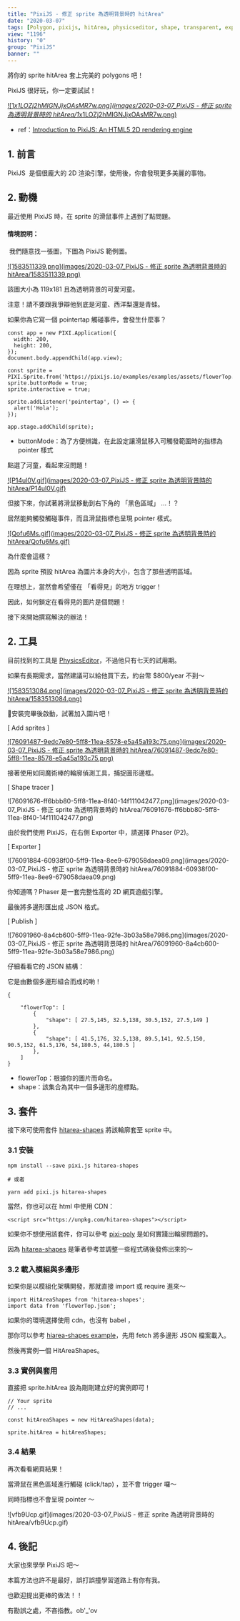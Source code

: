 ```yaml
---
title: "PixiJS - 修正 sprite 為透明背景時的 hitArea"
date: "2020-03-07"
tags: [Polygon, pixijs, hitArea, physicseditor, shape, transparent, explorter]
view: "1196"
history: "0"
group: "PixiJS"
banner: ""
---
```


將你的 sprite hitArea 套上完美的 polygons 吧！

PixiJS 很好玩，你一定要試試！

[![1*x1LOZj2hMIGNJjxOAsMR7w.png](images/2020-03-07_PixiJS - 修正 sprite 為透明背景時的 hitArea/1*x1LOZj2hMIGNJjxOAsMR7w.png)](https://miro.medium.com/max/640/1*x1LOZj2hMIGNJjxOAsMR7w.png)

*   ref：[Introduction to PixiJS: An HTML5 2D rendering engine](https://itnext.io/introduction-to-pixijs-an-html5-2d-rendering-engine-64173df9a14e)

1\. 前言
------

PixiJS  是個很龐大的 2D 渲染引擎，使用後，你會發現更多美麗的事物。

2\. 動機
------

最近使用 PixiJS 時，在 sprite 的滑鼠事件上遇到了點問題。

#### 情境說明：

 我們隨意找一張圖，下圖為 PixiJS 範例圖。

[![1583511339.png](images/2020-03-07_PixiJS - 修正 sprite 為透明背景時的 hitArea/1583511339.png)](https://pixijs.io/examples/examples/assets/flowerTop.png)

該圖大小為 119x181 且為透明背景的可愛河童。

注意！請不要跟我爭辯他到底是河童、西洋梨還是青蛙。

如果你為它寫一個 pointertap 觸碰事件，會發生什麼事？

    const app = new PIXI.Application({
      width: 200,
      height: 200,
    });
    document.body.appendChild(app.view);
    
    const sprite = PIXI.Sprite.from('https://pixijs.io/examples/examples/assets/flowerTop.png');
    sprite.buttonMode = true;
    sprite.interactive = true;
    
    sprite.addListener('pointertap', () => {
      alert('Hola');
    });
    
    app.stage.addChild(sprite);

*   buttonMode：為了方便辨識，在此設定讓滑鼠移入可觸發範圍時的指標為 pointer 樣式

點選了河童，看起來沒問題！

[![P14ul0V.gif](images/2020-03-07_PixiJS - 修正 sprite 為透明背景時的 hitArea/P14ul0V.gif)](https://i.imgur.com/P14ul0V.gif)

但接下來，你試著將滑鼠移動到右下角的 「黑色區域」 ...！？

居然能夠觸發觸碰事件，而且滑鼠指標也呈現 pointer 樣式。

[![Qofu6Ms.gif](images/2020-03-07_PixiJS - 修正 sprite 為透明背景時的 hitArea/Qofu6Ms.gif)](https://i.imgur.com/Qofu6Ms.gif)

為什麼會這樣？

因為 sprite 預設 hitArea 為圖片本身的大小，包含了那些透明區域。

在理想上，當然會希望僅在 「看得見」的地方 trigger！

因此，如何鎖定在看得見的圖片是個問題！

接下來開始撰寫解決的辦法！

2\. 工具
------

目前找到的工具是 [PhysicsEditor](https://www.codeandweb.com/physicseditor)，不過他只有七天的試用期。

如果有長期需求，當然建議可以給他買下去，約台幣 $800/year 不到～

[![1583513084.png](images/2020-03-07_PixiJS - 修正 sprite 為透明背景時的 hitArea/1583513084.png)](https://dotblogsfile.blob.core.windows.net/user/incredible/d59d2bde-48ea-485e-8fa6-41cd863f372e/1583513084.png)

安裝完畢後啟動，試著加入圖片吧！

\[ Add sprites \]

[![76091487-9edc7e80-5ff8-11ea-8578-e5a45a193c75.png](images/2020-03-07_PixiJS - 修正 sprite 為透明背景時的 hitArea/76091487-9edc7e80-5ff8-11ea-8578-e5a45a193c75.png)](https://user-images.githubusercontent.com/13682994/76091487-9edc7e80-5ff8-11ea-8578-e5a45a193c75.png)

接著使用如同魔術棒的輪廓偵測工具，捕捉圖形邊框。

\[ Shape tracer \]

![76091676-ff6bbb80-5ff8-11ea-8f40-14f111042477.png](images/2020-03-07_PixiJS - 修正 sprite 為透明背景時的 hitArea/76091676-ff6bbb80-5ff8-11ea-8f40-14f111042477.png)

由於我們使用 PixiJS，在右側 Exporter 中，請選擇 Phaser (P2)。

\[ Exporter \]

![76091884-60938f00-5ff9-11ea-8ee9-679058daea09.png](images/2020-03-07_PixiJS - 修正 sprite 為透明背景時的 hitArea/76091884-60938f00-5ff9-11ea-8ee9-679058daea09.png)

你知道嗎？Phaser 是一套完整性高的 2D 網頁遊戲引擎。

最後將多邊形匯出成 JSON 格式。

\[ Publish \]

![76091960-8a4cb600-5ff9-11ea-92fe-3b03a58e7986.png](images/2020-03-07_PixiJS - 修正 sprite 為透明背景時的 hitArea/76091960-8a4cb600-5ff9-11ea-92fe-3b03a58e7986.png)

仔細看看它的 JSON 結構：

它是由數個多邊形組合而成的喲！

    { 
        
        "flowerTop": [
            {
                "shape": [ 27.5,145, 32.5,138, 30.5,152, 27.5,149 ]
            },
            {
                "shape": [ 41.5,176, 32.5,138, 89.5,141, 92.5,150, 90.5,152, 61.5,176, 54,180.5, 44,180.5 ]
            },
        ]
    }

*   flowerTop：根據你的圖片而命名。
*   shape：該集合為其中一個多邊形的座標點。

3\. 套件
------

接下來可使用套件 [hitarea-shapes](https://github.com/explooosion/hitarea-shapes) 將該輪廓套至 sprite 中。

### 3.1 安裝

    npm install --save pixi.js hitarea-shapes
    
    # 或者
    
    yarn add pixi.js hitarea-shapes

當然，你也可以在 html 中使用 CDN：

    <script src="https://unpkg.com/hitarea-shapes"></script>

如果你不想使用該套件，你可以參考 [pixi-poly](https://github.com/eXponenta/pixi-poly) 是如何實踐出輪廓問題的。

因為 [hitarea-shapes](https://github.com/explooosion/hitarea-shapes) 是筆者參考並調整一些程式碼後發佈出來的～

### 3.2 載入模組與多邊形

如果你是以模組化架構開發，那就直接 import 或 require 進來～

    import HitAreaShapes from 'hitarea-shapes';
    import data from 'flowerTop.json';

如果你的環境選擇使用 cdn，也沒有 babel ，

那你可以參考 [hiarea-shapes example](https://github.com/explooosion/hitarea-shapes/blob/master/docs/index.html)，先用 fetch 將多邊形 JSON 檔案載入。

然後再實例一個 HitAreaShapes。

### 3.3 實例與套用

直接把 sprite.hitArea 設為剛剛建立好的實例即可！

    // Your sprite
    // ...
    
    const hitAreaShapes = new HitAreaShapes(data);
    
    sprite.hitArea = hitAreaShapes;
    

### 3.4 結果

再次看看網頁結果！

當滑鼠在黑色區域進行觸碰 (click/tap) ，並不會 trigger 囉～

同時指標也不會呈現 pointer ～

![vfb9Ucp.gif](images/2020-03-07_PixiJS - 修正 sprite 為透明背景時的 hitArea/vfb9Ucp.gif)

4\. 後記
------

大家也來學學 PixiJS 吧～

本篇方法也許不是最好，誤打誤撞學習道路上有你有我。

也歡迎提出更棒的做法！！

有勘誤之處，不吝指教。ob'\_'ov